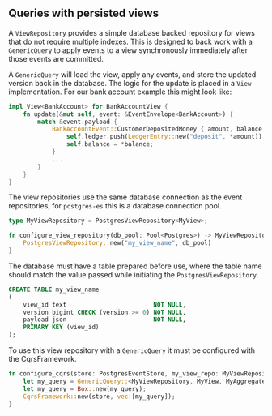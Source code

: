 ## Queries with persisted views

A `ViewRepository` provides a simple database backed repository for views that do not require multiple indexes.
This is designed to back work with a `GenericQuery` to apply events to a view synchronously immediately after those 
events are committed.

A `GenericQuery` will load the view, apply any events, and store the updated version back in the database.
The logic for the update is placed in a `View` implementation. 
For our bank account example this might look like:
```rust
impl View<BankAccount> for BankAccountView {
    fn update(&mut self, event: &EventEnvelope<BankAccount>) {
        match &event.payload {
            BankAccountEvent::CustomerDepositedMoney { amount, balance } => {
                self.ledger.push(LedgerEntry::new("deposit", *amount));
                self.balance = *balance;
            }
            ...
        }
    }
}
```

The view repositories use the same database connection as the event repositories, for `postgres-es` this is a database
connection pool. 
```rust
type MyViewRepository = PostgresViewRepository<MyView>;

fn configure_view_repository(db_pool: Pool<Postgres>) -> MyViewRepository {
    PostgresViewRepository::new("my_view_name", db_pool)
}
```

The database must have a table prepared before use, where the table name should match the value passed while
initiating the `PostgresViewRepository`.
```sql
CREATE TABLE my_view_name
(
    view_id text                        NOT NULL,
    version bigint CHECK (version >= 0) NOT NULL,
    payload json                        NOT NULL,
    PRIMARY KEY (view_id)
);
```

To use this view repository with a `GenericQuery` it must be configured with the CqrsFramework.

```rust
fn configure_cqrs(store: PostgresEventStore, my_view_repo: MyViewRepository) -> CqrsFramework {
    let my_query = GenericQuery::<MyViewRepository, MyView, MyAggregate>::new(my_view_repo);
    let my_query = Box::new(my_query);
    CqrsFramework::new(store, vec![my_query]);
}
```
